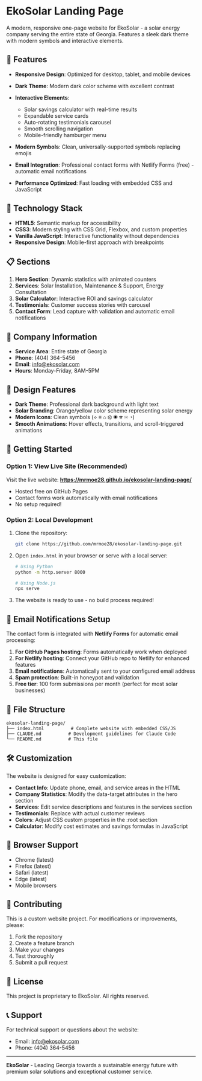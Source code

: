 # EkoSolar Landing Page

A modern, responsive one-page website for EkoSolar - a solar energy company serving the entire state of Georgia. Features a sleek dark theme with modern symbols and interactive elements.

## 🌟 Features

- **Responsive Design**: Optimized for desktop, tablet, and mobile devices
- **Dark Theme**: Modern dark color scheme with excellent contrast
- **Interactive Elements**: 
  - Solar savings calculator with real-time results
  - Expandable service cards
  - Auto-rotating testimonials carousel
  - Smooth scrolling navigation
  - Mobile-friendly hamburger menu

- **Modern Symbols**: Clean, universally-supported symbols replacing emojis
- **Email Integration**: Professional contact forms with Netlify Forms (free) - automatic email notifications
- **Performance Optimized**: Fast loading with embedded CSS and JavaScript

## 🚀 Technology Stack

- **HTML5**: Semantic markup for accessibility
- **CSS3**: Modern styling with CSS Grid, Flexbox, and custom properties
- **Vanilla JavaScript**: Interactive functionality without dependencies
- **Responsive Design**: Mobile-first approach with breakpoints

## 📋 Sections

1. **Hero Section**: Dynamic statistics with animated counters
2. **Services**: Solar Installation, Maintenance & Support, Energy Consultation
3. **Solar Calculator**: Interactive ROI and savings calculator
4. **Testimonials**: Customer success stories with carousel
5. **Contact Form**: Lead capture with validation and automatic email notifications

## 🏢 Company Information

- **Service Area**: Entire state of Georgia
- **Phone**: (404) 364-5456
- **Email**: info@ekosolar.com
- **Hours**: Monday-Friday, 8AM-5PM

## 🎨 Design Features

- **Dark Theme**: Professional dark background with light text
- **Solar Branding**: Orange/yellow color scheme representing solar energy
- **Modern Icons**: Clean symbols (⟡ ≡ ⌂ ⚙ ◉ ☎ ✉ ◔)
- **Smooth Animations**: Hover effects, transitions, and scroll-triggered animations

## 🚀 Getting Started

### **Option 1: View Live Site (Recommended)**
Visit the live website: **https://mrmoe28.github.io/ekosolar-landing-page/**
- Hosted free on GitHub Pages
- Contact forms work automatically with email notifications
- No setup required!

### **Option 2: Local Development**
1. Clone the repository:
   ```bash
   git clone https://github.com/mrmoe28/ekosolar-landing-page.git
   ```

2. Open `index.html` in your browser or serve with a local server:
   ```bash
   # Using Python
   python -m http.server 8000
   
   # Using Node.js
   npx serve
   ```

3. The website is ready to use - no build process required!

## 📧 Email Notifications Setup

The contact form is integrated with **Netlify Forms** for automatic email processing:

1. **For GitHub Pages hosting**: Forms automatically work when deployed
2. **For Netlify hosting**: Connect your GitHub repo to Netlify for enhanced features
3. **Email notifications**: Automatically sent to your configured email address
4. **Spam protection**: Built-in honeypot and validation
5. **Free tier**: 100 form submissions per month (perfect for most solar businesses)

## 📁 File Structure

```
ekosolar-landing-page/
├── index.html          # Complete website with embedded CSS/JS
├── CLAUDE.md          # Development guidelines for Claude Code
└── README.md          # This file
```

## 🛠️ Customization

The website is designed for easy customization:

- **Contact Info**: Update phone, email, and service areas in the HTML
- **Company Statistics**: Modify the data-target attributes in the hero section
- **Services**: Edit service descriptions and features in the services section
- **Testimonials**: Replace with actual customer reviews
- **Colors**: Adjust CSS custom properties in the :root section
- **Calculator**: Modify cost estimates and savings formulas in JavaScript

## 📱 Browser Support

- Chrome (latest)
- Firefox (latest)
- Safari (latest)
- Edge (latest)
- Mobile browsers

## 🤝 Contributing

This is a custom website project. For modifications or improvements, please:

1. Fork the repository
2. Create a feature branch
3. Make your changes
4. Test thoroughly
5. Submit a pull request

## 📄 License

This project is proprietary to EkoSolar. All rights reserved.

## 📞 Support

For technical support or questions about the website:
- Email: info@ekosolar.com
- Phone: (404) 364-5456

---

**EkoSolar** - Leading Georgia towards a sustainable energy future with premium solar solutions and exceptional customer service.